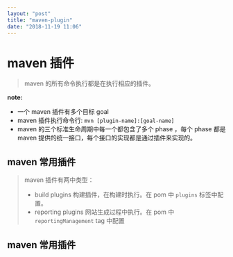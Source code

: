 ```yaml
---
layout: "post"
title: "maven-plugin"
date: "2018-11-19 11:06"
---
```


# maven 插件

> maven 的所有命令执行都是在执行相应的插件。

**note:**
- 一个 maven 插件有多个目标 goal
- maven 插件执行命令行: `mvn [plugin-name]:[goal-name]`
- maven 的三个标准生命周期中每一个都包含了多个 phase ，每个 phase 都是 maven 提供的统一接口，每个接口的实现都是通过插件来实现的。

## maven 常用插件

> maven 插件有两中类型：
> - build plugins 构建插件，在构建时执行。在 pom 中 `plugins` 标签中配置。
> - reporting plugins 网站生成过程中执行。在 pom 中 `reportingManagement` tag 中配置


**maven 常用插件**
-

